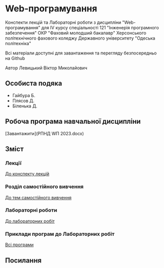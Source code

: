 # Web-програмування

Конспекти лекцій та Лабораторні роботи з дисципліни "Web-програмування" для IV курсу спеціальності 121 "Інженерія програмного забезпечення" ОКР "Фаховий молодший бакалавр" Херсонського політехнічного фахового коледжу Державного університету "Одеська політехніка"

Всі матеріали доступні для завантаження та перегляду безпосередньо на Github 

Автор Левицький Віктор Миколайович

## Особиста подяка

* Гайбура Б.
* Плясов Д.
* Біленька Д.

## Робоча програма навчальної дисципліни

[Завантажити](РПНД WП 2023.docx)

## Зміст
### Лекції

[До конспекту лекцій](/Лекції/)

### Розділ самостійного вивчення

[До тем самостійного вивчення](/Самостійні/)

### Лабораторні роботи

[До лабораторних робіт](/Лабораторні/)



### Приклади програм до Лабораторних робіт

[Всі програми](Лабораторні/src/)



## Посилання



